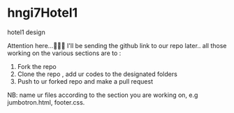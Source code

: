 # hngi7Hotel1
hotel1 design

Attention here...🚨🚨🚨
I'll be sending the github link to our repo later.. 
all those working on the various sections are to :
1. Fork the repo 
2. Clone the repo , add ur codes to the designated folders 
3. Push to ur forked repo and make a pull request

NB: name ur files according to the section you are working on, e.g jumbotron.html, footer.css.
